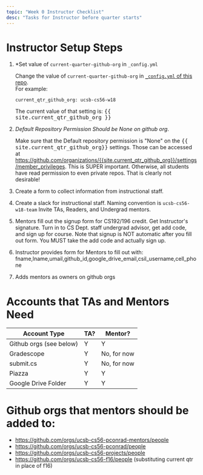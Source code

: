 ```yaml
---
topic: "Week 0 Instructor Checklist"
desc: "Tasks for Instructor before quarter starts"
---
```


# Instructor Setup Steps

1. *Set value of `current-quarter-github-org` in `_config.yml`

   Change the value of `current-quarter-github-org` 
   in 
   [`_config.yml` of this repo](https://github.com/ucsb-cs56-pconrad-mentors/ucsb-cs56-pconrad-mentors.github.io/blob/master/_config.yml).  
   For example:

   ```
   current_qtr_github_org: ucsb-cs56-w18
   ```

   The current value of that setting is: <tt>{{ site.current_qtr_github_org }}</tt>

1. *Default Repository Permission Should be None on github org*.   

   Make 
   sure that the Default repository permission is "None" 
   on the <tt>{{ site.current_qtr_github_org}}</tt> settings. 
   Those can be accessed at <https://github.com/organizations/{{site.current_qtr_github_org}}/settings/member_privileges>. 
   This is SUPER important.  Otherwise, all students have read permission to even private repos.  That is clearly not desirable!

1. Create a form to collect information from instructional staff.

1. Create a slack for instructional staff.  Naming convention is `ucsb-cs56-w18-team`
   Invite TAs, Readers, and Undergrad mentors.

1.  Mentors fill out the signup form for CS192/196 credit.   Get Instructor's signature.  Turn in to CS Dept. staff undergrad advisor,
     get add code, and sign up for course.   Note that signup is NOT automatic after you fill out form.  You MUST take the add code
     and actually sign up.
     
1.  Instructor provides form for Mentors to fill out with: fname,lname,umail,github_id,google_drive_email,csil_username,cell_phone

1.  Adds mentors as owners on github orgs


# Accounts that TAs and Mentors Need

| Account Type |  TA?   | Mentor?   |
|--------------|--------|-----------|
| Github orgs (see below) |  Y     |    Y      |
| Gradescope   |   Y     |   No, for now |
| submit.cs    |   Y     |  No, for now |
| Piazza       |   Y     |   Y    |
| Google Drive Folder | Y    |  Y    |



# Github orgs that mentors should be added to:

* <https://github.com/orgs/ucsb-cs56-pconrad-mentors/people>
* <https://github.com/orgs/ucsb-cs56-pconrad/people> 
* <https://github.com/orgs/ucsb-cs56-projects/people> 
* <https://github.com/orgs/ucsb-cs56-f16/people> (substituting current qtr in place of f16)



